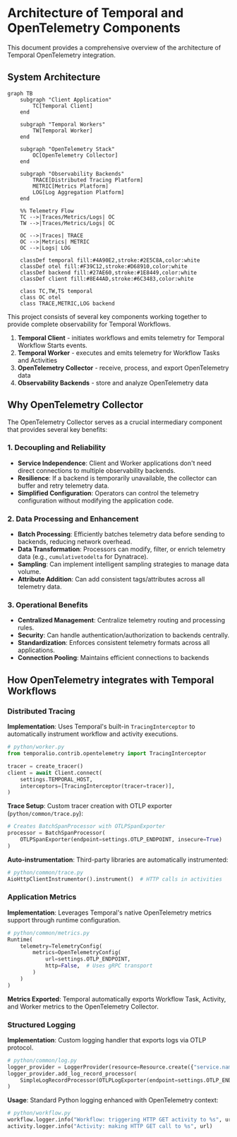 # Architecture of Temporal and OpenTelemetry Components

This document provides a comprehensive overview of the architecture of Temporal OpenTelemetry integration.

## System Architecture

```mermaid
graph TB
    subgraph "Client Application"
        TC[Temporal Client]
    end

    subgraph "Temporal Workers"
        TW[Temporal Worker]
    end

    subgraph "OpenTelemetry Stack"
        OC[OpenTelemetry Collector]
    end

    subgraph "Observability Backends"
        TRACE[Distributed Tracing Platform]
        METRIC[Metrics Platform]
        LOG[Log Aggregation Platform]
    end

    %% Telemetry Flow
    TC -->|Traces/Metrics/Logs| OC
    TW -->|Traces/Metrics/Logs| OC

    OC -->|Traces| TRACE
    OC -->|Metrics| METRIC
    OC -->|Logs| LOG

    classDef temporal fill:#4A90E2,stroke:#2E5C8A,color:white
    classDef otel fill:#F39C12,stroke:#D68910,color:white
    classDef backend fill:#27AE60,stroke:#1E8449,color:white
    classDef client fill:#8E44AD,stroke:#6C3483,color:white

    class TC,TW,TS temporal
    class OC otel
    class TRACE,METRIC,LOG backend
```

This project consists of several key components working together to provide complete observability for Temporal Workflows.

1. **Temporal Client** - initiates workflows and emits telemetry for Temporal Workflow Starts events.
1. **Temporal Worker** - executes and emits telemetry for Workflow Tasks and Activities
1. **OpenTelemetry Collector** - receive, process, and export OpenTelemetry data
1. **Observability Backends** - store and analyze OpenTelemetry data

## Why OpenTelemetry Collector

The OpenTelemetry Collector serves as a crucial intermediary component that provides several key benefits:

### 1. **Decoupling and Reliability**

- **Service Independence**: Client and Worker applications don't need direct connections to multiple observability backends.
- **Resilience**: If a backend is temporarily unavailable, the collector can buffer and retry telemetry data.
- **Simplified Configuration**: Operators can control the telemetry configuration without modifying the application code.

### 2. **Data Processing and Enhancement**

- **Batch Processing**: Efficiently batches telemetry data before sending to backends, reducing network overhead.
- **Data Transformation**: Processors can modify, filter, or enrich telemetry data (e.g., `cumulativetodelta` for Dynatrace).
- **Sampling**: Can implement intelligent sampling strategies to manage data volume.
- **Attribute Addition**: Can add consistent tags/attributes across all telemetry data.

### 3. **Operational Benefits**

- **Centralized Management**: Centralize telemetry routing and processing rules.
- **Security**: Can handle authentication/authorization to backends centrally.
- **Standardization**: Enforces consistent telemetry formats across all applications.
- **Connection Pooling**: Maintains efficient connections to backends

## How OpenTelemetry integrates with Temporal Workflows

### Distributed Tracing

**Implementation**: Uses Temporal's built-in `TracingInterceptor` to automatically instrument workflow and activity executions.

```python
# python/worker.py
from temporalio.contrib.opentelemetry import TracingInterceptor

tracer = create_tracer()
client = await Client.connect(
    settings.TEMPORAL_HOST,
    interceptors=[TracingInterceptor(tracer=tracer)],
)
```

**Trace Setup**: Custom tracer creation with OTLP exporter (`python/common/trace.py`):

```python
# Creates BatchSpanProcessor with OTLPSpanExporter
processor = BatchSpanProcessor(
    OTLPSpanExporter(endpoint=settings.OTLP_ENDPOINT, insecure=True)
)
```

**Auto-instrumentation**: Third-party libraries are automatically instrumented:

```python
# python/common/trace.py
AioHttpClientInstrumentor().instrument()  # HTTP calls in activities
```

### Application Metrics

**Implementation**: Leverages Temporal's native OpenTelemetry metrics support through runtime configuration.

```python
# python/common/metrics.py
Runtime(
    telemetry=TelemetryConfig(
        metrics=OpenTelemetryConfig(
            url=settings.OTLP_ENDPOINT,
            http=False,  # Uses gRPC transport
        )
    )
)
```

**Metrics Exported**: Temporal automatically exports Workflow Task, Activity, and Worker metrics to the OpenTelemetry Collector.

### Structured Logging

**Implementation**: Custom logging handler that exports logs via OTLP protocol.

```python
# python/common/log.py
logger_provider = LoggerProvider(resource=Resource.create({"service.name": "temporal-python"}))
logger_provider.add_log_record_processor(
    SimpleLogRecordProcessor(OTLPLogExporter(endpoint=settings.OTLP_ENDPOINT))
)
```

**Usage**: Standard Python logging enhanced with OpenTelemetry context:

```python
# python/workflow.py
workflow.logger.info("Workflow: triggering HTTP GET activity to %s", url)
activity.logger.info("Activity: making HTTP GET call to %s", url)
```
